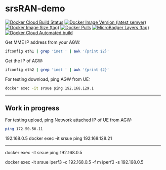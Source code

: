 # srsRAN-demo

[![Docker Cloud Build Status](https://img.shields.io/docker/cloud/build/shubhamtatvamasi/srsran-demo)](https://hub.docker.com/r/shubhamtatvamasi/srsran-demo)
[![Docker Image Version (latest semver)](https://img.shields.io/docker/v/shubhamtatvamasi/srsran-demo?sort=semver)](https://hub.docker.com/r/shubhamtatvamasi/srsran-demo)
[![Docker Image Size (tag)](https://img.shields.io/docker/image-size/shubhamtatvamasi/srsran-demo/latest)](https://hub.docker.com/r/shubhamtatvamasi/srsran-demo)
[![Docker Pulls](https://img.shields.io/docker/pulls/shubhamtatvamasi/srsran-demo)](https://hub.docker.com/r/shubhamtatvamasi/srsran-demo)
[![MicroBadger Layers (tag)](https://img.shields.io/microbadger/layers/shubhamtatvamasi/srsran-demo/latest)](https://hub.docker.com/r/shubhamtatvamasi/srsran-demo)
[![Docker Cloud Automated build](https://img.shields.io/docker/cloud/automated/shubhamtatvamasi/srsran-demo)](https://hub.docker.com/r/shubhamtatvamasi/srsran-demo)


Get MME IP address from your AGW:
```bash
ifconfig eth1 | grep 'inet ' | awk '{print $2}'
```

Get the IP of AGW:
```bash
ifconfig eth2 | grep 'inet ' | awk '{print $2}'
```

For testing download, ping AGW from UE:
```bash
docker exec -it srsue ping 192.168.129.1
```
---

## Work in progress

For testing upload, ping Network attached IP of UE from AGW:
```bash
ping 172.50.50.11
```

192.168.0.5
docker exec -it srsue ping 192.168.128.21

---

docker exec -it srsue ping 192.168.0.5



docker exec -it srsue iperf3 -c 192.168.0.5 -f m
iperf3 -s 192.168.0.5


